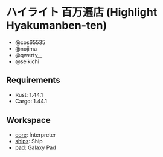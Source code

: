 # ハイライト 百万遍店 (Highlight Hyakumanben-ten)

- @cos65535
- @nojima
- @qwerty__
- @seikichi

## Requirements

- Rust: 1.44.1
- Cargo: 1.44.1

## Workspace

- [core](https://github.com/seikichi/icfpc2020/tree/master/core): Interpreter
- [ships](https://github.com/seikichi/icfpc2020/tree/master/ships): Ship
- [pad](https://github.com/seikichi/icfpc2020/tree/master/pad): Galaxy Pad

